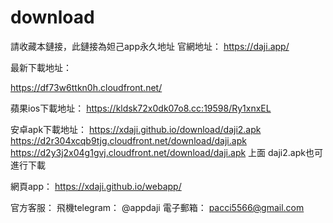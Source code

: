 # download
請收藏本鏈接，此鏈接為妲己app永久地址
官網地址： https://daji.app/

最新下載地址：


https://df73w6ttkn0h.cloudfront.net/


蘋果ios下載地址：
https://kldsk72x0dk07o8.cc:19598/Ry1xnxEL

安卓apk下載地址：
https://xdaji.github.io/download/daji2.apk
https://d2r304xcqb9tjg.cloudfront.net/download/daji.apk
https://d2y3j2x04g1gvj.cloudfront.net/download/daji.apk
上面 daji2.apk也可進行下載


網頁app：
https://xdaji.github.io/webapp/


官方客服：
飛機telegram： @appdaji 
電子郵箱：  pacci5566@gmail.com  
